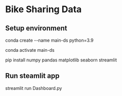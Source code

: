 # Bike Sharing Data 

## Setup environment
conda create --name main-ds python=3.9

conda activate main-ds

pip install numpy pandas matplotlib seaborn streamlit 

## Run steamlit app
streamlit run Dashboard.py
